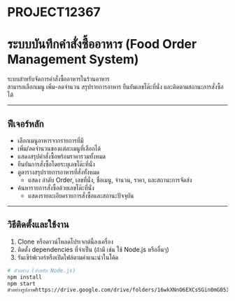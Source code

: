 # PROJECT12367
# ระบบบันทึกคำสั่งซื้ออาหาร (Food Order Management System)

ระบบสำหรับจัดการคำสั่งซื้ออาหารในร้านอาหาร  
สามารถเลือกเมนู เพิ่ม-ลดจำนวน สรุปรายการอาหาร ยืนยันเลขโต๊ะที่นั่ง และติดตามสถานะการสั่งซื้อได้

---

## ฟีเจอร์หลัก

- เลือกเมนูอาหารจากรายการที่มี
- เพิ่ม/ลดจำนวนของแต่ละเมนูที่เลือกได้
- แสดงสรุปคำสั่งซื้อพร้อมราคารวมทั้งหมด
- ยืนยันการสั่งซื้อโดยระบุเลขโต๊ะที่นั่ง
- ดูตารางสรุปรายการอาหารที่สั่งทั้งหมด
  - แสดง ลำดับ Order, เลขที่นั่ง, ชื่อเมนู, จำนวน, ราคา, และสถานะการจัดส่ง
- ค้นหารายการสั่งซื้อด้วยเลขโต๊ะที่นั่ง
  - แสดงรายละเอียดรายการสั่งซื้อและสถานะปัจจุบัน

---

## วิธีติดตั้งและใช้งาน

1. Clone หรือดาวน์โหลดโปรเจกต์นี้ลงเครื่อง
2. ติดตั้ง dependencies ที่จำเป็น (ถ้ามี เช่น ใช้ Node.js หรืออื่นๆ)
3. รันเซิร์ฟเวอร์หรือเปิดไฟล์ตามคำแนะนำในโค้ด

```bash
# ตัวอย่าง (สำหรับ Node.js)
npm install
npm start
ตัวอย่างรูปภาพhttps://drive.google.com/drive/folders/16wkXNnO6EXCsSGin0mG05I_f-JWTC9qv?usp=sharing
